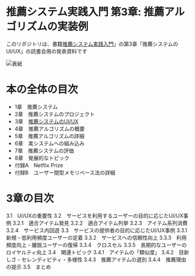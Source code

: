 # 推薦システム実践入門 第3章: 推薦アルゴリズムの実装例
このリポジトリは、書籍[推薦システム実践入門](https://www.oreilly.co.jp/books/9784873119663/)」の第3章「推薦システムのUI/UX」の読書会用の発表資料です

![表紙](https://www.oreilly.co.jp/books/images/picture_large978-4-87311-966-3.jpeg)

# 本の全体の目次
- 1章　推薦システム
- 2章　推薦システムのプロジェクト
- 3章　[推薦システムのUI/UX](Charpter3.md)
- 4章　推薦アルゴリズムの概要
- 5章　推薦アルゴリズムの詳細
- 6章　実システムへの組み込み
- 7章　推薦システムの評価
- 8章　発展的なトピック
- 付録A　Netflix Prize
- 付録B　ユーザー間型メモリベース法の詳細


# 3章の目次
   3.1　UI/UXの重要性
    3.2　サービスを利用するユーザーの目的に応じたUI/UX事例
        3.2.1　適合アイテム発見
        3.2.2　適合アイテム列挙
        3.2.3　アイテム系列消費
        3.2.4　サービス内回遊
    3.3　サービスの提供者の目的に応じたUI/UX事例
        3.3.1　新規・低利用頻度ユーザーの定着
        3.3.2　サービスへの信頼性向上
        3.3.3　利用頻度向上・離脱ユーザーの復帰
        3.3.4　クロスセル
        3.3.5　長期的なユーザーのロイヤルティ向上
    3.4　関連トピック
        3.4.1　アイテムの「類似度」
        3.4.2　目新しさ・セレンディピティ・多様性
        3.4.3　推薦アイテムの選別
        3.4.4　推薦理由の提示
    3.5　まとめ